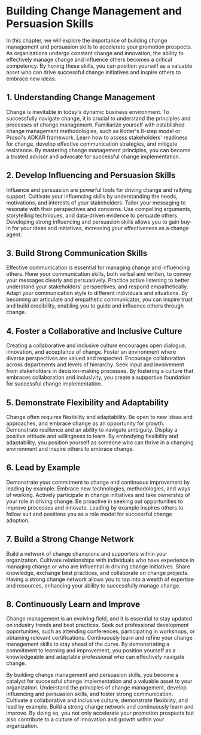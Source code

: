 # Building Change Management and Persuasion Skills

In this chapter, we will explore the importance of building change management and persuasion skills to accelerate your promotion prospects. As organizations undergo constant change and innovation, the ability to effectively manage change and influence others becomes a critical competency. By honing these skills, you can position yourself as a valuable asset who can drive successful change initiatives and inspire others to embrace new ideas.

## 1\. Understanding Change Management

Change is inevitable in today's dynamic business environment. To successfully navigate change, it is crucial to understand the principles and processes of change management. Familiarize yourself with established change management methodologies, such as Kotter's 8-step model or Prosci's ADKAR framework. Learn how to assess stakeholders' readiness for change, develop effective communication strategies, and mitigate resistance. By mastering change management principles, you can become a trusted advisor and advocate for successful change implementation.

## 2\. Develop Influencing and Persuasion Skills

Influence and persuasion are powerful tools for driving change and rallying support. Cultivate your influencing skills by understanding the needs, motivations, and interests of your stakeholders. Tailor your messaging to resonate with their perspectives and concerns. Use compelling arguments, storytelling techniques, and data-driven evidence to persuade others. Developing strong influencing and persuasion skills allows you to gain buy-in for your ideas and initiatives, increasing your effectiveness as a change agent.

## 3\. Build Strong Communication Skills

Effective communication is essential for managing change and influencing others. Hone your communication skills, both verbal and written, to convey your messages clearly and persuasively. Practice active listening to better understand your stakeholders' perspectives, and respond empathetically. Adapt your communication style to different individuals and situations. By becoming an articulate and empathetic communicator, you can inspire trust and build credibility, enabling you to guide and influence others through change.

## 4\. Foster a Collaborative and Inclusive Culture

Creating a collaborative and inclusive culture encourages open dialogue, innovation, and acceptance of change. Foster an environment where diverse perspectives are valued and respected. Encourage collaboration across departments and levels of hierarchy. Seek input and involvement from stakeholders in decision-making processes. By fostering a culture that embraces collaboration and inclusivity, you create a supportive foundation for successful change implementation.

## 5\. Demonstrate Flexibility and Adaptability

Change often requires flexibility and adaptability. Be open to new ideas and approaches, and embrace change as an opportunity for growth. Demonstrate resilience and an ability to navigate ambiguity. Display a positive attitude and willingness to learn. By embodying flexibility and adaptability, you position yourself as someone who can thrive in a changing environment and inspire others to embrace change.

## 6\. Lead by Example

Demonstrate your commitment to change and continuous improvement by leading by example. Embrace new technologies, methodologies, and ways of working. Actively participate in change initiatives and take ownership of your role in driving change. Be proactive in seeking out opportunities to improve processes and innovate. Leading by example inspires others to follow suit and positions you as a role model for successful change adoption.

## 7\. Build a Strong Change Network

Build a network of change champions and supporters within your organization. Cultivate relationships with individuals who have experience in managing change or who are influential in driving change initiatives. Share knowledge, exchange best practices, and collaborate on change projects. Having a strong change network allows you to tap into a wealth of expertise and resources, enhancing your ability to successfully manage change.

## 8\. Continuously Learn and Improve

Change management is an evolving field, and it is essential to stay updated on industry trends and best practices. Seek out professional development opportunities, such as attending conferences, participating in workshops, or obtaining relevant certifications. Continuously learn and refine your change management skills to stay ahead of the curve. By demonstrating a commitment to learning and improvement, you position yourself as a knowledgeable and adaptable professional who can effectively navigate change.

By building change management and persuasion skills, you become a catalyst for successful change implementation and a valuable asset to your organization. Understand the principles of change management, develop influencing and persuasion skills, and foster strong communication. Cultivate a collaborative and inclusive culture, demonstrate flexibility, and lead by example. Build a strong change network and continuously learn and improve. By doing so, you not only accelerate your promotion prospects but also contribute to a culture of innovation and growth within your organization.
